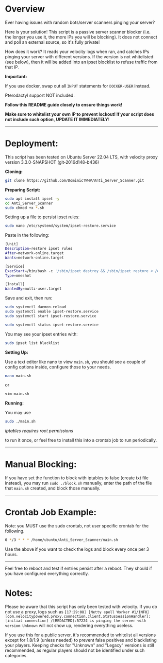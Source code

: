 # Overview

Ever having issues with random bots/server scanners pinging your server?

Here is your solution! This script is a passive server scanner blocker (i.e. the longer you use it, the more IPs you will be blocking). It does not connect and poll an external source, so it's fully private!

How does it work? It reads your velocity logs when ran, and catches IPs pinging your server with different versions. If the version is not whitelisted (see below), then it will be added into an ipset blocklist to refuse traffic from that IP.

**Important:**

If you use docker, swap out all `INPUT` statements for `DOCKER-USER` instead.

Pterodactyl support NOT included.


**Follow this README guide closely to ensure things work!**

**Make sure to whitelist your own IP to prevent lockout! If your script does not include such option, UPDATE IT IMMEDIATELY!**

------------------------------------------------------

# Deployment:

This script has been tested on Ubuntu Server 22.04 LTS, with velocity proxy version 3.3.0-SNAPSHOT (git-2016d148-b436) 


**Cloning:**

```bash
git clone https://github.com/DominicTWHV/Anti_Server_Scanner.git
```

**Preparing Script:**

```bash
sudo apt install ipset -y
cd Anti_Server_Scanner
sudo chmod +x *.sh
```

Setting up a file to persist ipset rules:

```bash
sudo nano /etc/systemd/system/ipset-restore.service
```

Paste in the following:

```bash
[Unit]
Description=restore ipset rules
After=network-online.target
Wants=network-online.target

[Service]
ExecStart=/bin/bash -c '/sbin/ipset destroy && /sbin/ipset restore < /etc/ipset.rules'
Type=oneshot

[Install]
WantedBy=multi-user.target
```

Save and exit, then run:

```bash
sudo systemctl daemon-reload
sudo systemctl enable ipset-restore.service
sudo systemctl start ipset-restore.service

sudo systemctl status ipset-restore.service
```

You may see your ipset entries with:

```bash
sudo ipset list blacklist
```

**Setting Up:**

Use a text editor like nano to view `main.sh`, you should see a couple of config options inside, configure those to your needs.

```bash
nano main.sh
```

or 

```bash
vim main.sh
```

**Running:**

You may use

```bash
sudo ./main.sh
```

_iptables requires root permissions_

to run it once, or feel free to install this into a crontab job to run periodically.


------------------------------------------------------


# Manual Blocking:

If you have set the function to block with iptables to false (create txt file instead), you may run `sudo ./block.sh` manually, enter the path of the file that `main.sh` created, and block those manually.


------------------------------------------------------


# Crontab Job Example:


Note: you MUST use the sudo crontab, not user specific crontab for the following.

```bash
0 */3 * * * /home/ubuntu/Anti_Server_Scanner/main.sh
```
Use the above if you want to check the logs and block every once per 3 hours.

------------------------------------------------------

Feel free to reboot and test if entries persist after a reboot. They should if you have configured everything correctly.

# Notes:

Please be aware that this script has only been tested with velocity. If you do not use a proxy, logs such as `[17:29:08] [Netty epoll Worker #1/INFO] [com.velocitypowered.proxy.connection.client.StatusSessionHandler]: [initial connection] /[REDACTED]:57224 is pinging the server with version Unknown` will not show up, rendering everything useless.

If you use this for a public server, it's recommended to whitelist all versions except for 1.8/1.9 (unless needed) to prevent false positives and blacklisting your players. Keeping checks for "Unknown" and "Legacy" versions is still recommended, as regular players should not be identified under such categories.
